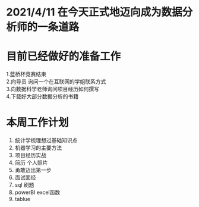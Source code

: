 # 2021/4/11 在今天正式地迈向成为数据分析师的一条道路

# 目前已经做好的准备工作

1.蓝桥杯竞赛结束  
2.向导员 询问一个在互联网的学姐联系方式  
3.向数据科学老师询问项目经历如何撰写  
4.下载好大部分数据分析的书籍  


# 本周工作计划
<ol>
<li>统计学梳理想过基础知识点</li>
<li>机器学习的主要方法</li>
<li>项目经历实战</li>
<li>简历  个人照片</li>
<li>勇敢迈出第一步</li>
<li>面试面经</li>
<li>sql 刷题</li>
<li>powerBI  excel函数</li>
<li>tablue</li>
</ol>


